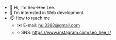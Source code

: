 - 👋 Hi, I’m Seo-Hee Lee.
- 👀 I’m interested in Web development.
- 📫 How to reach me  
  - :envelope: E-mail: hui3363@gmail.com 
  - :star: SNS: https://www.instagram.com/seo_hee_l/

<!--- - 💞️ I’m looking to collaborate on ... --->
<!---
hui3363/hui3363 is a ✨ special ✨ repository because its `README.md` (this file) appears on your GitHub profile.
You can click the Preview link to take a look at your changes.
--->
